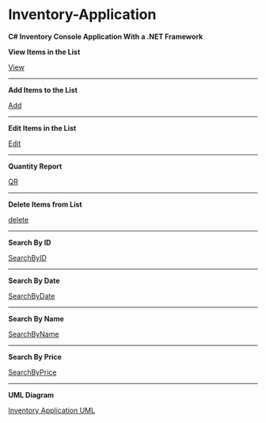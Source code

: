 # Inventory-Application

**C# Inventory Console Application With a .NET Framework**


**View Items in the List**

[View](https://github.com/JSande2021/Inventory-Application/blob/main/View.png)

<hr>

**Add Items to the List**

[Add](https://github.com/JSande2021/Inventory-Application/blob/main/Add.png)

<hr>

**Edit Items in the List**

[Edit](https://github.com/JSande2021/Inventory-Application/blob/main/Edit.png)

<hr>

**Quantity Report**

[QR](https://github.com/JSande2021/Inventory-Application/blob/main/quantityreport.png)

<hr>

**Delete Items from List**

[delete](https://github.com/JSande2021/Inventory-Application/blob/main/delete.png)

<hr>

**Search By ID**

[SearchByID](https://github.com/JSande2021/Inventory-Application/blob/main/searchID.png)

<hr>

**Search By Date**

[SearchByDate](https://github.com/JSande2021/Inventory-Application/blob/main/searchDate.png)

<hr>

**Search By Name**

[SearchByName](https://github.com/JSande2021/Inventory-Application/blob/main/searchName.png)

<hr>

**Search By Price**

[SearchByPrice](https://github.com/JSande2021/Inventory-Application/blob/main/searchPrice.png)

<hr>

**UML Diagram**

[Inventory Application UML](https://github.com/JSande2021/Inventory-Application/blob/main/UML.png)
